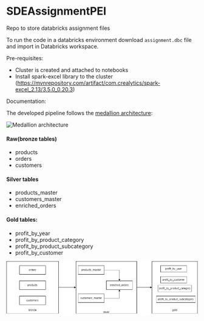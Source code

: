 # SDEAssignmentPEI
Repo to store databricks assignment files


To run the code in a databricks environment download `assignment.dbc` file and import in Databricks workspace.

Pre-requisites:

- Cluster is created and attached to notebooks
- Install spark-excel library to the cluster (https://mvnrepository.com/artifact/com.crealytics/spark-excel_2.13/3.5.0_0.20.3)


Documentation:

The developed pipeline follows the [medallion architecture](https://www.databricks.com/glossary/medallion-architecture):

![Medallion architecture](https://cms.databricks.com/sites/default/files/inline-images/building-data-pipelines-with-delta-lake-120823.png)

#### Raw(bronze tables)

- products
- orders
- customers

#### Silver tables

- products_master
- customers_master
- enriched_orders

#### Gold tables:

- profit_by_year
- profit_by_product_category
- profit_by_product_subcategory
- profit_by_customer

![Architecture](./assignment.jpg)